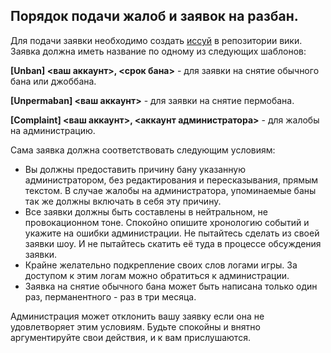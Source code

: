 ## Порядок подачи жалоб и заявок на разбан.

Для подачи заявки необходимо создать [иссуй](https://github.com/discordia-space/wiki/issues) в репозитории вики. Заявка должна иметь название по одному из следующих шаблонов:

**[Unban] <ваш аккаунт>, <срок бана>** - для заявки на снятие обычного бана или джоббана.

**[Unpermaban] <ваш аккаунт>** - для заявки на снятие пермобана.

**[Complaint] <ваш аккаунт>, <аккаунт администратора>** - для жалобы на администрацию.

Сама заявка должна соответствовать следующим условиям:
* Вы должны предоставить причину бану указанную администратором, без редактирования и пересказывания, прямым текстом. В случае жалобы на администратора, упоминаемые баны так же должны включать в себя эту причину.
* Все заявки должны быть составлены в нейтральном, не провокационном тоне. Спокойно опишите хронологию событий и укажите на ошибки администрации. Не пытайтесь сделать из своей заявки шоу. И не пытайтесь скатить её туда в процессе обсуждения заявки.
* Крайне желательно подкрепление своих слов логами игры. За доступом к этим логам можно обратиться к администрации.
* Заявка на снятие обычного бана может быть написана только один раз, перманентного - раз в три месяца.

Администрация может отклонить вашу заявку если она не удовлетворяет этим условиям. Будьте спокойны и внятно аргументируйте свои действия, и к вам прислушаются.
